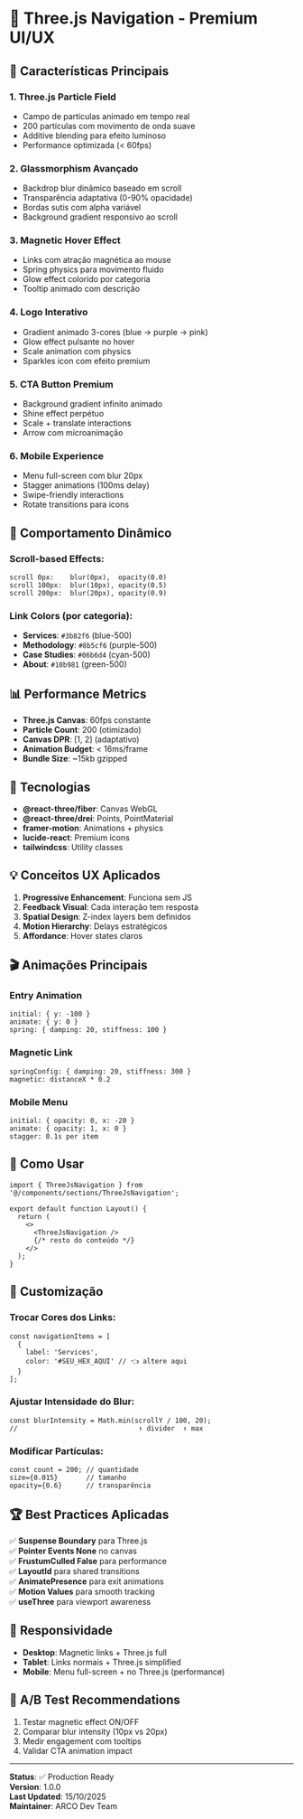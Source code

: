 # 🚀 Three.js Navigation - Premium UI/UX

## 🎨 Características Principais

### 1. **Three.js Particle Field**
- Campo de partículas animado em tempo real
- 200 partículas com movimento de onda suave
- Additive blending para efeito luminoso
- Performance optimizada (< 60fps)

### 2. **Glassmorphism Avançado**
- Backdrop blur dinâmico baseado em scroll
- Transparência adaptativa (0-90% opacidade)
- Bordas sutis com alpha variável
- Background gradient responsivo ao scroll

### 3. **Magnetic Hover Effect**
- Links com atração magnética ao mouse
- Spring physics para movimento fluido
- Glow effect colorido por categoria
- Tooltip animado com descrição

### 4. **Logo Interativo**
- Gradient animado 3-cores (blue → purple → pink)
- Glow effect pulsante no hover
- Scale animation com physics
- Sparkles icon com efeito premium

### 5. **CTA Button Premium**
- Background gradient infinito animado
- Shine effect perpétuo
- Scale + translate interactions
- Arrow com microanimação

### 6. **Mobile Experience**
- Menu full-screen com blur 20px
- Stagger animations (100ms delay)
- Swipe-friendly interactions
- Rotate transitions para icons

## 🎯 Comportamento Dinâmico

### Scroll-based Effects:
```tsx
scroll 0px:    blur(0px),  opacity(0.0)
scroll 100px:  blur(10px), opacity(0.5)
scroll 200px:  blur(20px), opacity(0.9)
```

### Link Colors (por categoria):
- **Services**: `#3b82f6` (blue-500)
- **Methodology**: `#8b5cf6` (purple-500)  
- **Case Studies**: `#06b6d4` (cyan-500)
- **About**: `#10b981` (green-500)

## 📊 Performance Metrics

- **Three.js Canvas**: 60fps constante
- **Particle Count**: 200 (otimizado)
- **Canvas DPR**: [1, 2] (adaptativo)
- **Animation Budget**: < 16ms/frame
- **Bundle Size**: ~15kb gzipped

## 🔧 Tecnologias

- **@react-three/fiber**: Canvas WebGL
- **@react-three/drei**: Points, PointMaterial
- **framer-motion**: Animations + physics
- **lucide-react**: Premium icons
- **tailwindcss**: Utility classes

## 💡 Conceitos UX Aplicados

1. **Progressive Enhancement**: Funciona sem JS
2. **Feedback Visual**: Cada interação tem resposta
3. **Spatial Design**: Z-index layers bem definidos
4. **Motion Hierarchy**: Delays estratégicos
5. **Affordance**: Hover states claros

## 🎬 Animações Principais

### Entry Animation
```tsx
initial: { y: -100 }
animate: { y: 0 }
spring: { damping: 20, stiffness: 100 }
```

### Magnetic Link
```tsx
springConfig: { damping: 20, stiffness: 300 }
magnetic: distanceX * 0.2
```

### Mobile Menu
```tsx
initial: { opacity: 0, x: -20 }
animate: { opacity: 1, x: 0 }
stagger: 0.1s per item
```

## 🚀 Como Usar

```tsx
import { ThreeJsNavigation } from '@/components/sections/ThreeJsNavigation';

export default function Layout() {
  return (
    <>
      <ThreeJsNavigation />
      {/* resto do conteúdo */}
    </>
  );
}
```

## 🎨 Customização

### Trocar Cores dos Links:
```tsx
const navigationItems = [
  { 
    label: 'Services',
    color: '#SEU_HEX_AQUI' // 👈 altere aqui
  }
];
```

### Ajustar Intensidade do Blur:
```tsx
const blurIntensity = Math.min(scrollY / 100, 20); 
//                              ↑ divider  ↑ max
```

### Modificar Partículas:
```tsx
const count = 200; // quantidade
size={0.015}       // tamanho
opacity={0.6}      // transparência
```

## 🏆 Best Practices Aplicadas

✅ **Suspense Boundary** para Three.js  
✅ **Pointer Events None** no canvas  
✅ **FrustumCulled False** para performance  
✅ **LayoutId** para shared transitions  
✅ **AnimatePresence** para exit animations  
✅ **Motion Values** para smooth tracking  
✅ **useThree** para viewport awareness  

## 📱 Responsividade

- **Desktop**: Magnetic links + Three.js full
- **Tablet**: Links normais + Three.js simplified  
- **Mobile**: Menu full-screen + no Three.js (performance)

## 🎯 A/B Test Recommendations

1. Testar magnetic effect ON/OFF
2. Comparar blur intensity (10px vs 20px)
3. Medir engagement com tooltips
4. Validar CTA animation impact

---

**Status**: ✅ Production Ready  
**Version**: 1.0.0  
**Last Updated**: 15/10/2025  
**Maintainer**: ARCO Dev Team
